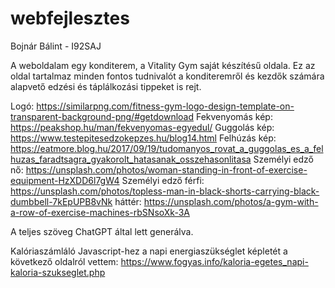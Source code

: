 # webfejlesztes

Bojnár Bálint - I92SAJ

A weboldalam egy konditerem, a Vitality Gym saját készítésű oldala. Ez az oldal tartalmaz minden fontos tudnivalót a konditeremről és kezdők számára alapvető edzési és táplálkozási tippeket is rejt.

Logó: https://similarpng.com/fitness-gym-logo-design-template-on-transparent-background-png/#getdownload
Fekvenyomás kép: https://peakshop.hu/man/fekvenyomas-egyedul/
Guggolás kép: https://www.testepitesedzokepzes.hu/blog14.html
Felhúzás kép: https://eatmore.blog.hu/2017/09/19/tudomanyos_rovat_a_guggolas_es_a_felhuzas_faradtsagra_gyakorolt_hatasanak_osszehasonlitasa
Személyi edző nő: https://unsplash.com/photos/woman-standing-in-front-of-exercise-equipment-HzXDD6l7gW4
Személyi edző férfi: https://unsplash.com/photos/topless-man-in-black-shorts-carrying-black-dumbbell-7kEpUPB8vNk
háttér: https://unsplash.com/photos/a-gym-with-a-row-of-exercise-machines-rbSNsoXk-3A

A teljes szöveg ChatGPT által lett generálva.

Kalóriaszámláló Javascript-hez a napi energiaszükséglet képletét a következő oldalról vettem: https://www.fogyas.info/kaloria-egetes_napi-kaloria-szukseglet.php
